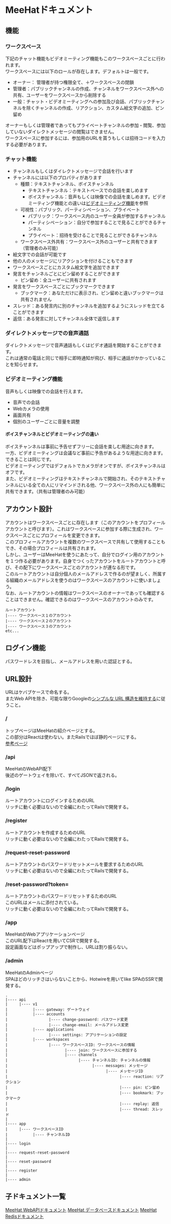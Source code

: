 # MeeHatドキュメント
## 機能
### ワークスペース
下記のチャット機能もビデオミーティング機能もこのワークスペースごとに行われます。<br>
ワークスペースには以下のロールが存在します。デフォルトは一般です。
- オーナー： 管理者が持つ権限全て、＋ワークスペースの閉鎖
- 管理者：パブリックチャンネルの作成、チャンネルをワークスペース外への共有、ユーザーをワークスペースから削除する
- 一般：チャット・ビデオミーティングへの参加及び会話、パブリックチャンネルを除くチャンネルの作成、リアクション、カスタム絵文字の追加、ピン留め

オーナーもしくは管理者であってもプライベートチャンネルの参加・閲覧、参加していないダイレクトメッセージの閲覧はできません。<br>
ワークスペースに参加するには、参加用のURLを貰うもしくは招待コードを入力する必要があります。

### チャット機能
- チャンネルもしくはダイレクトメッセージで会話を行います
- チャンネルには以下のプロパティがあります
    - 種類：テキストチャンネル、ボイスチャンネル
        - テキストチャンネル：テキストベースでの会話を楽しめます
        - ボイスチャンネル：音声もしくは映像での会話を楽しめます。ビデオミーティング機能との違いは[ビデオミーティング機能](#ボイスチャンネルとビデオミーティングの違い)を参照
    - 可視性：パブリック、パーティシペーション、プライベート
        - パブリック：ワークスペース内のユーザー全員が参加するチャンネル
        - パーティシペーション：自分で参加することで見ることができるチャンネル
        - プライベート：招待を受けることで見ることができるチャンネル
    - ワークスペース外共有：ワークスペース外のユーザーと共有できます（管理者のみ可能）
- 絵文字での会話が可能です
- 他の人のメッセージにリアクションを付けることもできます
- ワークスペースごとにカスタム絵文字を追加できます
- 発言をチャンネルごとにピン留めすることができます
    - ピン留め：全ユーザーに共有されます
- 発言をワークスペースごとにブックマークできます
    - ブックマーク：あなただけに表示され、ピン留めと違いブックマークは共有されません
- スレッド：ある発言内に別のチャンネルを追加するようにスレッドを立てることができます
- 返信：ある発言に対してチャンネル全体で返信します

### ダイレクトメッセージでの音声通話
ダイレクトメッセージで音声通話もしくはビデオ通話を開始することができます。<br>
これは通常の電話と同じで相手に即時通知が飛び、相手に通話がかかっていることを知らせます。

### ビデオミーティング機能
音声もしくは映像での会話を行えます。
- 音声での会話
- Webカメラの使用
- 画面共有
- 個別のユーザーごとに音量を調整

#### ボイスチャンネルとビデオミーティングの違い
ボイスチャンネルは事前に予告せずフリーに会話を楽しむ用途に向きます。<br>
一方、ビデオミーティングは会議など事前に予告があるような用途に向きます。<br>
できることは同じです。<br>
ビデオミーティングではデフォルトでカメラがオンですが、ボイスチャンネルはオフです。<br>
また、ビデオミーティングはテキストチャンネルで開始され、そのテキストチャンネルにいる全ての人にリマインドされる他、ワークスペース外の人にも簡単に共有できます。（共有は管理者のみ可能）

## アカウント設計
アカウントはワークスペースごとに存在します（このアカウントをプロフィールアカウントと呼びます）。これはワークスペースに参加する際に生成され、ワークスペースごとにプロフィールを変更できます。<br>
このプロフィールアカウントを複数のワークスペースで共有して使用することもでき、その場合プロフィールは共有されます。<br>
しかし、ユーザーはMeeHatを使うにあたって、自分でログイン用のアカウントを１つ作る必要があります。自身でつくったアカウントをルートアカウントと呼び、その配下にワークスペースごとのアカウントが連なる形です。<br>
このルートアカウントは自分個人のメールアドレスで作るのが望ましく、所属する組織のメールアドレスを使うのはワークスペースのアカウントに使いましょう。<br>
なお、ルートアカウントの情報はワークスペースのオーナーであっても確認することはできません。確認できるのはワークスペースのアカウントのみです。<br>
```
ルートアカウント
|---- ワークスペース１のアカウント
|---- ワークスペース２のアカウント
|---- ワークスペース３のアカウント
etc...
```

## ログイン機能
パスワードレスを目指し、メールアドレスを用いた認証とする。

## URL設計
URLはケバブケースで命名する。<br>
またWeb APIを除き、可能な限りGoogleの[シンプルな URL 構造を維持する](https://developers.google.com/search/docs/advanced/guidelines/url-structure?hl=ja&visit_id=637959139868032039-3818592956&rd=1)に従うこと。

### /
トップページはMeeHatの紹介ページとする。<br>
この部分はReactは使わない。またRailsでほぼ静的ページにする。<br>
[参考ページ](https://railstutorial.jp/chapters/static-pages?version=3.2)

### /api
MeeHatのWebAPI配下<br>
後述のゲートウェイを除いて、すべてJSONで返される。

### /login
ルートアカウントにログインするためのURL<br>
リッチに動く必要はないので全編にわたってRailsで開発する。

### /register
ルートアカウントを作成するためのURL<br>
リッチに動く必要はないので全編にわたってRailsで開発する。

### /request-reset-password
ルートアカウントのパスワードリセットメールを要求するためのURL<br>
リッチに動く必要はないので全編にわたってRailsで開発する。

### /reset-password?token=
ルートアカウントのパスワードリセットするためのURL<br>
このURLはメールに添付されている。<br>
リッチに動く必要はないので全編にわたってRailsで開発する。

### /app
MeeHatのWebアプリケーションページ<br>
このURL配下はReactを用いてCSRで開発する。<br>
設定画面などはポップアップで制作し、URLは割り振らない。

### /admin
MeeHatのAdminページ<br>
SPAほどのリッチさはいらないことから、Hotwireを用いてlike SPAのSSRで開発する。

```
.
|---- api
|     |---- v1
|           |---- gateway: ゲートウェイ
|           |---- accounts
|                  |---- change-password: パスワード変更
|                  |---- change-email: メールアドレス変更
|           |---- applications
|                  |---- settings: アプリケーションの設定
|           |---- workspaces
|                  |---- ワークスペースID: ワークスペースの情報
|                         |---- join: ワークスペースに参加する
|                         |---- channels
|                               |---- チャンネルID: チャンネルの情報
|                                     |---- messages: メッセージ
|                                           |---- メッセージID
|                                                 |---- reaction: リアクション
|                                                 |---- pin: ピン留め
|                                                 |---- bookmark: ブックマーク
|                                                 |---- replay: 返信
|                                                 |---- thread: スレッド
|
|---- app
|     |---- ワークスペースID
|           |---- チャンネルID
|
|---- login
|
|---- request-reset-password
|
|---- reset-password
|
|---- register
|
|---- admin
```

## 子ドキュメント一覧
[MeeHat WebAPIドキュメント](./api/API.md)
[MeeHat データベースドキュメント](./db/DB.md)
[MeeHat Redisドキュメント](./db/Redis.md)
